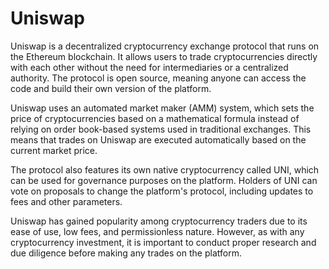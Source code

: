 # Uniswap

Uniswap is a decentralized cryptocurrency exchange protocol that runs on the Ethereum blockchain. It allows users to trade cryptocurrencies directly with each other without the need for intermediaries or a centralized authority. The protocol is open source, meaning anyone can access the code and build their own version of the platform.

Uniswap uses an automated market maker (AMM) system, which sets the price of cryptocurrencies based on a mathematical formula instead of relying on order book-based systems used in traditional exchanges. This means that trades on Uniswap are executed automatically based on the current market price.

The protocol also features its own native cryptocurrency called UNI, which can be used for governance purposes on the platform. Holders of UNI can vote on proposals to change the platform's protocol, including updates to fees and other parameters.

Uniswap has gained popularity among cryptocurrency traders due to its ease of use, low fees, and permissionless nature. However, as with any cryptocurrency investment, it is important to conduct proper research and due diligence before making any trades on the platform.
